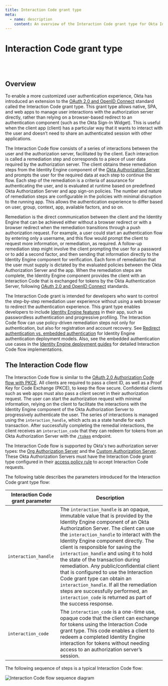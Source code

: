 ```yaml
---
title: Interaction Code grant type
meta:
  - name: description
    content: An overview of the Interaction Code grant type for Okta Identity Engine.
---
```


# Interaction Code grant type

<ApiLifecycle access="ie" /><br>
<ApiLifecycle access="Limited GA" /><br>

## Overview

To enable a more customized user authentication experience, Okta has introduced an extension to the [OAuth 2.0 and OpenID Connect](/docs/concepts/oauth-openid) standard called the Interaction Code grant type. This grant type allows native, SPA, and web apps to manage user interactions with the authorization server directly, rather than relying on a browser-based redirect to an authentication component (such as the Okta Sign-In Widget). This is useful when the client app (client) has a particular way that it wants to interact with the user and doesn’t need to share an authenticated session with other applications.

The Interaction Code flow consists of a series of interactions between the user and the authorization server, facilitated by the client. Each interaction is called a remediation step and corresponds to a piece of user data required by the authorization server. The client obtains these remediation steps from the Identity Engine component of the [Okta Authorization Server](/docs/concepts/auth-servers/) and prompts the user for the required data at each step to continue the flow. Each step of the remediation is a criteria of assurance for authenticating the user, and is evaluated at runtime based on predefined Okta Authorization Server and app sign-on policies. The number and nature of remediation steps are configurable in the policies with minimal disruption to the running app. This allows the authentication experience to differ based on user, group, context, app, available factors, and so on.

Remediation is the direct communication between the client and the Identity Engine that can be achieved either without a browser redirect or with a browser redirect when the remediation transitions through a push authorization request. For example, a user could start an authentication flow by entering only a username, and this flow would prompt the client to request more information, or remediation, as required. A follow-up remediation step might involve the client prompting the user for a password or to add a second factor, and then sending that information directly to the Identity Engine component for verification. Each form of remediation that the user must supply is dictated by the evaluated policies between the Okta Authorization Server and the app. When the remediation steps are complete, the Identity Engine component provides the client with an Interaction Code that is exchanged for tokens by the Okta Authentication Server, following [OAuth 2.0 and OpenID Connect](/docs/concepts/oauth-openid) standards.

The Interaction Code grant is intended for developers who want to control the step-by-step remediation user experience without using a web browser to redirect the authentication experience. This grant type enables developers to include [Identity Engine features](https://help.okta.com/okta_help.htm?type=oie&id=ext-features) in their app, such as passwordless authentication and progressive profiling. The Interaction Code flow can use policy-driven remediation steps not only for authentication, but also for registration and account recovery. See [Redirect authentication vs. embedded authentication](/docs/concepts/redirect-vs-embedded/) for Identity Engine authentication deployment models. Also, see the embedded authentication use cases in the [Identity Engine deployment guides](/docs/guides/oie-intro/) for detailed Interaction Code flow implementations.

## The Interaction Code flow

The Interaction Code flow is similar to the [OAuth 2.0 Authorization Code flow with PKCE](/docs/concepts/oauth-openid/#authorization-code-flow-with-pkce). All clients are required to pass a client ID, as well as a Proof Key for Code Exchange (PKCE), to keep the flow secure. Confidential clients such as web apps must also pass a client secret in their authorization request. The user can start the authorization request with minimal information, relying on the client to facilitate the interactions with the Identity Engine component of the Okta Authorization Server to progressively authenticate the user. The series of interactions is managed using the `interaction_handle`, which acts as a state handle for each transaction. After successfully completing the remedial interactions, the client receives an `interaction_code` that they can redeem for tokens from an Okta Authorization Server with the [`/token`](/docs/reference/api/oidc/#token) endpoint.

The Interaction Code flow is supported by Okta's two authorization server types: the [Org Authorization Server](/docs/concepts/auth-servers/#org-authorization-server) and the [Custom Authorization Server](/docs/concepts/auth-servers/#custom-authorization-server). These Okta Authorization Servers must have the Interaction Code grant type configured in their [access policy rule](/docs/guides/customize-authz-server/create-access-policies/) to accept Interaction Code requests.

The following table describes the parameters introduced for the Interaction Code grant type flow:

| Interaction Code grant parameter           | Description   |
| --------------------------------           | -----------   |
| `interaction_handle` | The `interaction_handle` is an opaque, immutable value that is provided by the Identity Engine component of an Okta Authorization Server. The client can use the `interaction_handle` to interact with the Identity Engine component directly. The client is responsible for saving the `interaction_handle` and using it to hold the state of the transaction during remediation. Any public/confidential client that is configured to use the Interaction Code grant type can obtain an `interaction_handle`. If all the remediation steps are successfully performed, an `interaction_code` is returned as part of the success response.            |
| `interaction_code` |  The `interaction_code` is a one-time use, opaque code that the client can exchange for tokens using the Interaction Code grant type. This code enables a client to redeem a completed Identity Engine interaction for tokens without needing access to an authorization server’s session. |

The following sequence of steps is a typical Interaction Code flow:

<!--
See http://www.plantuml.com/plantuml/uml/

@startuml
skinparam monochrome true
actor "Resource Owner (User)" as user
participant "Client" as client
participant "Authorization Server (Okta)" as okta
participant "Resource Server (Your App)" as app

user -> client: Start auth with user info
client -> client: Generate PKCE code verifier & challenge
client -> okta: Authorization request w/ code_challenge, client ID, scopes, and user info
okta -> okta: Remediation required
okta -> client: Send interaction_handle in response (for required interaction)
client <-> okta: Remediation steps w/ interation_handle
user <-> client: Remediation
note right: Possible multiple remediation steps required
client -> okta: Complete remediation steps w/ interaction_handle
okta -> client: Send interaction_code in response
client -> okta: Send interaction_code, client ID, code_verifier to /token
okta -> okta: Evaluates PKCE code
okta -> client: Access token (and optionally refresh token)
client -> app: Request with access token
app -> client: Response
@enduml

 -->

![Interaction Code flow sequence diagram](/img/authorization/interaction-code-grant-flow.png)
